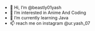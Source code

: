 - 👋 Hi, I’m @beastly01yash
- 👀 I’m interested in Anime And Coding
- 🌱 I’m currently learning Java
- 📫 reach me on instagram @ur.yash_07

<!---
beastly01yash/beastly01yash is a ✨ special ✨ repository because its `README.md` (this file) appears on your GitHub profile.
You can click the Preview link to take a look at your changes.
--->
